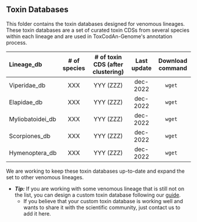 ## Toxin Databases

This folder contains the toxin databases designed for venomous lineages. These toxin databases are a set of curated toxin CDSs from several species within each lineage and are used in ToxCodAn-Genome's annotation process.

| Lineage_db | # of species | # of toxin CDS (after clustering) | Last update | Download command |
| :--------- | :----------: | :-------------------------------: | :---------: | :--------------: |
| Viperidae_db | XXX | YYY (ZZZ) | dec-2022 | ```wget ``` |
| Elapidae_db | XXX | YYY (ZZZ) | dec-2022 | ```wget ``` |
| Myliobatoidei_db | XXX | YYY (ZZZ) | dec-2022 | ```wget ``` |
| Scorpiones_db | XXX | YYY (ZZZ) | dec-2022 | ```wget ``` |
| Hymenoptera_db | XXX | YYY (ZZZ) | dec-2022 | ```wget ``` |

We are working to keep these toxin databases up-to-date and expand the set to other venomous lineages.

 - ***Tip:*** If you are working with some venomous lineage that is still not on the list, you can design a custom toxin database following our [guide](https://github.com/pedronachtigall/ToxCodAn-Genome/tree/main/Guide#custom-toxin-database).
    - If you believe that your custom toxin database is working well and wants to share it with the scientific community, just contact us to add it here.
